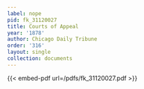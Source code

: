 ```yaml
---
label: nope
pid: fk_31120027
title: Courts of Appeal
year: '1878'
author: Chicago Daily Tribune
order: '316'
layout: single
collection: documents
---
```



{{< embed-pdf url=/pdfs/fk_31120027.pdf >}}